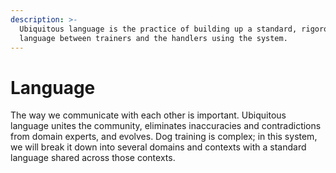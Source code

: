 ```yaml
---
description: >-
  Ubiquitous language is the practice of building up a standard, rigorous
  language between trainers and the handlers using the system.
---
```


# Language

The way we communicate with each other is important. Ubiquitous language unites the community, eliminates inaccuracies and contradictions from domain experts, and evolves. Dog training is complex; in this system, we will break it down into several domains and contexts with a standard language shared across those contexts.



